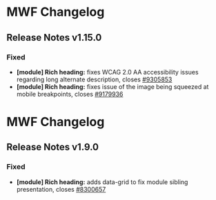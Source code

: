 # MWF Changelog
## Release Notes v1.15.0
### Fixed
* **[module] Rich heading:** fixes WCAG 2.0 AA accessibility issues regarding long alternate description, closes [#9305853](https://microsoft.visualstudio.com/DefaultCollection/OSGS/_workitems?id=9305853)
* **[module] Rich heading:** fixes issue of the image being squeezed at mobile breakpoints, closes [#9179936](https://microsoft.visualstudio.com/DefaultCollection/OSGS/_workitems?id=9179936)

# MWF Changelog
## Release Notes v1.9.0
### Fixed
* **[module] Rich heading:** adds data-grid to fix module sibling presentation, closes [#8300657](https://microsoft.visualstudio.com/DefaultCollection/OSGS/_workitems?id=8300657)